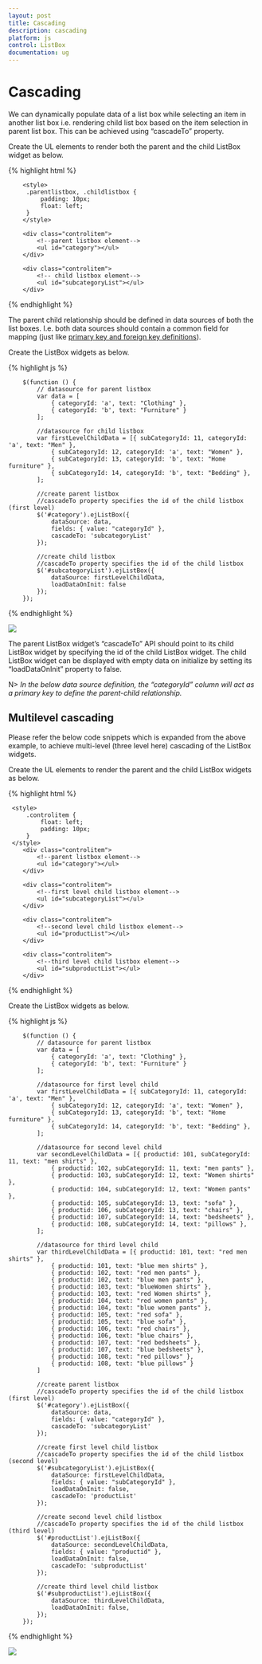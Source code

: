 ```yaml
---
layout: post
title: Cascading
description: cascading
platform: js
control: ListBox
documentation: ug
---
```


# Cascading

We can dynamically populate data of a list box while selecting an item in another list box i.e. rendering child list box based on the item selection in parent list box. This can be achieved using “cascadeTo” property.

Create the UL elements to render both the parent and the child ListBox widget as below.

{% highlight html %}

        <style>
         .parentlistbox, .childlistbox {
             padding: 10px;
             float: left;
         }
        </style>
        
        <div class="controlitem">
            <!--parent listbox element-->
            <ul id="category"></ul>
        </div>

        <div class="controlitem">
            <!-- child listbox element-->
            <ul id="subcategoryList"></ul>
        </div>



{% endhighlight %}



The parent child relationship should be defined in data sources of both the list boxes. I.e. both data sources should contain a common field for mapping (just like [primary key and foreign key definitions](https://msdn.microsoft.com/en-IN/library/ms179610.aspx)). 

Create the ListBox widgets as below. 

{% highlight js %}


        $(function () {
            // datasource for parent listbox
            var data = [
                { categoryId: 'a', text: "Clothing" },
                { categoryId: 'b', text: "Furniture" }
            ];

            //datasource for child listbox
            var firstLevelChildData = [{ subCategoryId: 11, categoryId: 'a', text: "Men" },
                { subCategoryId: 12, categoryId: 'a', text: "Women" },
                { subCategoryId: 13, categoryId: 'b', text: "Home furniture" },
                { subCategoryId: 14, categoryId: 'b', text: "Bedding" },
            ];

            //create parent listbox
            //cascadeTo property specifies the id of the child listbox (first level)
            $('#category').ejListBox({
                dataSource: data,
                fields: { value: "categoryId" },
                cascadeTo: 'subcategoryList'
            });

            //create child listbox
            //cascadeTo property specifies the id of the child listbox
            $('#subcategoryList').ejListBox({
                dataSource: firstLevelChildData,
                loadDataOnInit: false
            });
        });



{% endhighlight %}

![](Cascading_images\Cascading_img1.png)


The parent ListBox widget’s “cascadeTo” API should point to its child ListBox widget by specifying the id of the child ListBox widget. The child ListBox widget can be displayed with empty data on initialize by setting its “loadDataOnInit” property to false.

N> _In the below data source definition, the “categoryId” column will act as a primary key to define the parent-child relationship._

## Multilevel cascading

Please refer the below code snippets which is expanded from the above example, to achieve multi-level (three level here) cascading of the ListBox widgets.

Create the UL elements to render the parent and the child ListBox widgets as below.

{% highlight html %}

     <style>
         .controlitem {
             float: left;
             padding: 10px;
         }
     </style>
        <div class="controlitem">
            <!--parent listbox element-->
            <ul id="category"></ul>
        </div>

        <div class="controlitem">
            <!--first level child listbox element-->
            <ul id="subcategoryList"></ul>
        </div>

        <div class="controlitem">
            <!--second level child listbox element-->
            <ul id="productList"></ul>
        </div>

        <div class="controlitem">
            <!--third level child listbox element-->
            <ul id="subproductList"></ul>
        </div>


{% endhighlight %}


Create the ListBox widgets as below.

{% highlight js %}

        $(function () {
            // datasource for parent listbox
            var data = [
                { categoryId: 'a', text: "Clothing" },
                { categoryId: 'b', text: "Furniture" }
            ];

            //datasource for first level child
            var firstLevelChildData = [{ subCategoryId: 11, categoryId: 'a', text: "Men" },
                { subCategoryId: 12, categoryId: 'a', text: "Women" },
                { subCategoryId: 13, categoryId: 'b', text: "Home furniture" },
                { subCategoryId: 14, categoryId: 'b', text: "Bedding" },
            ];

            //datasource for second level child
            var secondLevelChildData = [{ productid: 101, subCategoryId: 11, text: "men shirts" },
                { productid: 102, subCategoryId: 11, text: "men pants" },
                { productid: 103, subCategoryId: 12, text: "Women shirts" },
                { productid: 104, subCategoryId: 12, text: "Women pants" },
                { productid: 105, subCategoryId: 13, text: "sofa" },
                { productid: 106, subCategoryId: 13, text: "chairs" },
                { productid: 107, subCategoryId: 14, text: "bedsheets" },
                { productid: 108, subCategoryId: 14, text: "pillows" },
            ];

            //datasource for third level child
            var thirdLevelChildData = [{ productid: 101, text: "red men shirts" },
                { productid: 101, text: "blue men shirts" },
                { productid: 102, text: "red men pants" },
                { productid: 102, text: "blue men pants" },
                { productid: 103, text: "blueWomen shirts" },
                { productid: 103, text: "red Women shirts" },
                { productid: 104, text: "red women pants" },
                { productid: 104, text: "blue women pants" },
                { productid: 105, text: "red sofa" },
                { productid: 105, text: "blue sofa" },
                { productid: 106, text: "red chairs" },
                { productid: 106, text: "blue chairs" },
                { productid: 107, text: "red bedsheets" },
                { productid: 107, text: "blue bedsheets" },
                { productid: 108, text: "red pillows" },
                { productid: 108, text: "blue pillows" }
            ]

            //create parent listbox
            //cascadeTo property specifies the id of the child listbox (first level)
            $('#category').ejListBox({
                dataSource: data,
                fields: { value: "categoryId" },
                cascadeTo: 'subcategoryList'
            });

            //create first level child listbox
            //cascadeTo property specifies the id of the child listbox (second level)
            $('#subcategoryList').ejListBox({
                dataSource: firstLevelChildData,
                fields: { value: "subCategoryId" },
                loadDataOnInit: false,
                cascadeTo: 'productList'
            });

            //create second level child listbox
            //cascadeTo property specifies the id of the child listbox (third level)
            $('#productList').ejListBox({
                dataSource: secondLevelChildData,
                fields: { value: "productid" },
                loadDataOnInit: false,
                cascadeTo: 'subproductList'
            });

            //create third level child listbox
            $('#subproductList').ejListBox({
                dataSource: thirdLevelChildData,
                loadDataOnInit: false,
            });
        });

{% endhighlight %}

![](Cascading_images\Cascading_img2.png)



